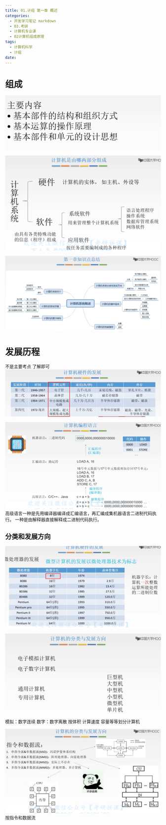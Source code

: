 ```yaml
---
title: 01.计组 第一章 概述
categories:
  - 开发学习笔记 markdown
  - 03.考研
  - 计算机专业课
  - 02计算机组成原理
tags:
  - 计算机科学
  - 计组
date:
---
```


# 组成
![屏幕快照 2019-09-07 上午10.09.38](https://raw.githubusercontent.com/ayrikiya/pic-store/main/ky/%E5%B1%8F%E5%B9%95%E5%BF%AB%E7%85%A7%202019-09-07%20%E4%B8%8A%E5%8D%8810.09.38.png)

![屏幕快照 2019-09-07 上午10.39.50](https://raw.githubusercontent.com/ayrikiya/pic-store/main/ky/%E5%B1%8F%E5%B9%95%E5%BF%AB%E7%85%A7%202019-09-07%20%E4%B8%8A%E5%8D%8810.39.50.png)


![屏幕快照 2019-09-07 下午9.38.21](https://raw.githubusercontent.com/ayrikiya/pic-store/main/ky/%E5%B1%8F%E5%B9%95%E5%BF%AB%E7%85%A7%202019-09-07%20%E4%B8%8B%E5%8D%889.38.21.png)


# 发展历程
不是主要考点 了解即可
![屏幕快照 2019-09-07 上午10.41.48](https://raw.githubusercontent.com/ayrikiya/pic-store/main/ky/%E5%B1%8F%E5%B9%95%E5%BF%AB%E7%85%A7%202019-09-07%20%E4%B8%8A%E5%8D%8810.41.48.png)

![屏幕快照 2019-09-07 上午11.42.36](https://raw.githubusercontent.com/ayrikiya/pic-store/main/ky/%E5%B1%8F%E5%B9%95%E5%BF%AB%E7%85%A7%202019-09-07%20%E4%B8%8A%E5%8D%8811.42.36.png)
高级语言一种是先用编译器编译成汇编语言，再汇编成集机器语言二进制代码执行。
一种是由解释器直接解释成二进制代码执行。

## 分类和发展方向
![屏幕快照 2019-09-07 上午11.47.29](https://raw.githubusercontent.com/ayrikiya/pic-store/main/ky/%E5%B1%8F%E5%B9%95%E5%BF%AB%E7%85%A7%202019-09-07%20%E4%B8%8A%E5%8D%8811.47.29.png)

![屏幕快照 2019-09-07 上午11.52.17](https://raw.githubusercontent.com/ayrikiya/pic-store/main/ky/%E5%B1%8F%E5%B9%95%E5%BF%AB%E7%85%A7%202019-09-07%20%E4%B8%8A%E5%8D%8811.52.17.png)
模拟：数字连续 数字：数字离散
按体积 计算速度 容量等等划分计算机 

 ![屏幕快照 2019-09-07 上午11.54.18](https://raw.githubusercontent.com/ayrikiya/pic-store/main/ky/%E5%B1%8F%E5%B9%95%E5%BF%AB%E7%85%A7%202019-09-07%20%E4%B8%8A%E5%8D%8811.54.18.png)
按指令和数据流